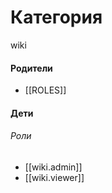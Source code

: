 # Категория

wiki


#### Родители

- [[ROLES]]


#### Дети

###### Роли
- [[wiki.admin]]
- [[wiki.viewer]]
